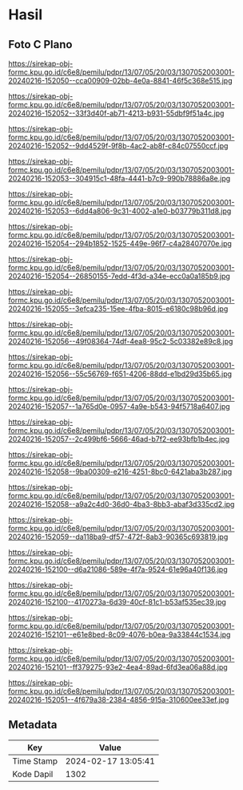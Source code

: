 # Hasil

## Foto C Plano

https://sirekap-obj-formc.kpu.go.id/c6e8/pemilu/pdpr/13/07/05/20/03/1307052003001-20240216-152050--cca00909-02bb-4e0a-8841-46f5c368e515.jpg

https://sirekap-obj-formc.kpu.go.id/c6e8/pemilu/pdpr/13/07/05/20/03/1307052003001-20240216-152052--33f3d40f-ab71-4213-b931-55dbf9f51a4c.jpg

https://sirekap-obj-formc.kpu.go.id/c6e8/pemilu/pdpr/13/07/05/20/03/1307052003001-20240216-152052--9dd4529f-9f8b-4ac2-ab8f-c84c07550ccf.jpg

https://sirekap-obj-formc.kpu.go.id/c6e8/pemilu/pdpr/13/07/05/20/03/1307052003001-20240216-152053--304915c1-48fa-4441-b7c9-990b78886a8e.jpg

https://sirekap-obj-formc.kpu.go.id/c6e8/pemilu/pdpr/13/07/05/20/03/1307052003001-20240216-152053--6dd4a806-9c31-4002-a1e0-b03779b311d8.jpg

https://sirekap-obj-formc.kpu.go.id/c6e8/pemilu/pdpr/13/07/05/20/03/1307052003001-20240216-152054--294b1852-1525-449e-96f7-c4a28407070e.jpg

https://sirekap-obj-formc.kpu.go.id/c6e8/pemilu/pdpr/13/07/05/20/03/1307052003001-20240216-152054--26850155-7edd-4f3d-a34e-ecc0a0a185b9.jpg

https://sirekap-obj-formc.kpu.go.id/c6e8/pemilu/pdpr/13/07/05/20/03/1307052003001-20240216-152055--3efca235-15ee-4fba-8015-e6180c98b96d.jpg

https://sirekap-obj-formc.kpu.go.id/c6e8/pemilu/pdpr/13/07/05/20/03/1307052003001-20240216-152056--49f08364-74df-4ea8-95c2-5c03382e89c8.jpg

https://sirekap-obj-formc.kpu.go.id/c6e8/pemilu/pdpr/13/07/05/20/03/1307052003001-20240216-152056--55c56769-f651-4206-88dd-e1bd29d35b65.jpg

https://sirekap-obj-formc.kpu.go.id/c6e8/pemilu/pdpr/13/07/05/20/03/1307052003001-20240216-152057--1a765d0e-0957-4a9e-b543-94f5718a6407.jpg

https://sirekap-obj-formc.kpu.go.id/c6e8/pemilu/pdpr/13/07/05/20/03/1307052003001-20240216-152057--2c499bf6-5666-46ad-b7f2-ee93bfb1b4ec.jpg

https://sirekap-obj-formc.kpu.go.id/c6e8/pemilu/pdpr/13/07/05/20/03/1307052003001-20240216-152058--9ba00309-e216-4251-8bc0-6421aba3b287.jpg

https://sirekap-obj-formc.kpu.go.id/c6e8/pemilu/pdpr/13/07/05/20/03/1307052003001-20240216-152058--a9a2c4d0-36d0-4ba3-8bb3-abaf3d335cd2.jpg

https://sirekap-obj-formc.kpu.go.id/c6e8/pemilu/pdpr/13/07/05/20/03/1307052003001-20240216-152059--da118ba9-df57-472f-8ab3-90365c693819.jpg

https://sirekap-obj-formc.kpu.go.id/c6e8/pemilu/pdpr/13/07/05/20/03/1307052003001-20240216-152100--d6a21086-589e-4f7a-9524-61e96a40f136.jpg

https://sirekap-obj-formc.kpu.go.id/c6e8/pemilu/pdpr/13/07/05/20/03/1307052003001-20240216-152100--4170273a-6d39-40cf-81c1-b53af535ec39.jpg

https://sirekap-obj-formc.kpu.go.id/c6e8/pemilu/pdpr/13/07/05/20/03/1307052003001-20240216-152101--e61e8bed-8c09-4076-b0ea-9a33844c1534.jpg

https://sirekap-obj-formc.kpu.go.id/c6e8/pemilu/pdpr/13/07/05/20/03/1307052003001-20240216-152101--ff379275-93e2-4ea4-89ad-6fd3ea06a88d.jpg

https://sirekap-obj-formc.kpu.go.id/c6e8/pemilu/pdpr/13/07/05/20/03/1307052003001-20240216-152051--4f679a38-2384-4856-915a-310600ee33ef.jpg


## Metadata

| Key        | Value               |
| ---------- | ------------------- |
| Time Stamp | 2024-02-17 13:05:41 |
| Kode Dapil | 1302                |



